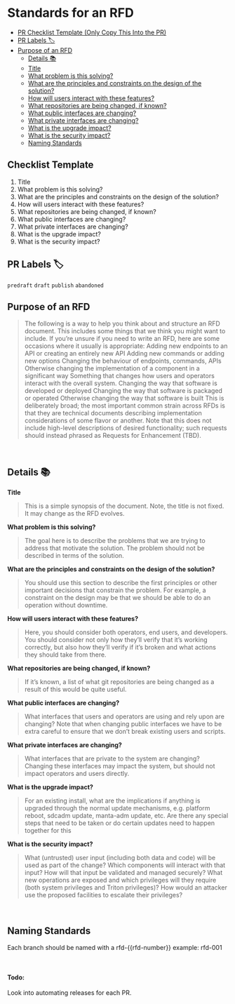 # Standards for an RFD
- [PR Checklist Template (Only Copy This Into the PR)](#checklist-template)
- [PR Labels 🏷](#pr-labels-)
- [Purpose of an RFD](#purpose-of-an-rfd)
    - [Details 📚](#details-)
     - [Title](#title)
     - [What problem is this solving?](#what-problem-is-this-solving)
     - [What are the principles and constraints on the design of the solution?](#what-are-the-principles-and-constraints-on-the-design-of-the-solution)
     - [How will users interact with these features?](#how-will-users-interact-with-these-features)
     - [What repositories are being changed, if known?](#what-repositories-are-being-changed-if-known)
     - [What public interfaces are changing?](#what-public-interfaces-are-changing)
     - [What private interfaces are changing?](#what-private-interfaces-are-changing)
     - [What is the upgrade impact?](#what-is-the-upgrade-impact)
     - [What is the security impact?](#what-is-the-security-impact) 
    - [Naming Standards](#naming-standards)

## Checklist Template
1. Title
2. What problem is this solving?
3. What are the principles and constraints on the design of the solution?
4. How will users interact with these features?
5. What repositories are being changed, if known?
6. What public interfaces are changing?
7. What private interfaces are changing?
8. What is the upgrade impact?
9. What is the security impact?

## PR Labels 🏷
`predraft`
`draft`
`publish`
`abandoned`

## Purpose of an RFD
> The following is a way to help you think about and structure an RFD
> document. This includes some things that we think you might want to
> include. If you’re unsure if you need to write an RFD, here are some
> occasions where it usually is appropriate:
> Adding new endpoints to an API or creating an entirely new API
> Adding new commands or adding new options
> Changing the behaviour of endpoints, commands, APIs
> Otherwise changing the implementation of a component in a significant way
> Something that changes how users and operators interact with the
> overall system.
> Changing the way that software is developed or deployed
> Changing the way that software is packaged or operated
> Otherwise changing the way that software is built
> This is deliberately broad; the most important common strain across RFDs
> is that they are technical documents describing implementation considerations
> of some flavor or another. Note that this does not include high-level
> descriptions of desired functionality; such requests should instead phrased
> as Requests for Enhancement (TBD).

</br>

## Details 📚
**Title**</br>
> This is a simple synopsis of the document. Note, the title is not fixed.
It may change as the RFD evolves.



**What problem is this solving?**</br>
> The goal here is to describe the problems that we are trying to address
that motivate the solution. The problem should not be described in terms
of the solution.



**What are the principles and constraints on the design of the solution?**</br>
> You should use this section to describe the first principles or other
important decisions that constrain the problem. For example, a
constraint on the design may be that we should be able to do an
operation without downtime.



**How will users interact with these features?**</br>
> Here, you should consider both operators, end users, and developers. You
should consider not only how they’ll verify that it’s working correctly,
but also how they’ll verify if it’s broken and what actions they should
take from there.



**What repositories are being changed, if known?**</br>
> If it’s known, a list of what git repositories are being changed as a
result of this would be quite useful.



**What public interfaces are changing?**</br>
> What interfaces that users and operators are using and rely upon are
changing? Note that when changing public interfaces we have to be extra
careful to ensure that we don’t break existing users and scripts.



**What private interfaces are changing?**</br>
> What interfaces that are private to the system are changing? Changing
these interfaces may impact the system, but should not impact operators
and users directly.



**What is the upgrade impact?**</br>
> For an existing install, what are the implications if anything is
upgraded through the normal update mechanisms, e.g. platform reboot,
sdcadm update, manta-adm update, etc. Are there any special steps that
need to be taken or do certain updates need to happen together for this

**What is the security impact?**</br>
> What (untrusted) user input (including both data and code) will be used as part
of the change? Which components will interact with that input? How will that
input be validated and managed securely? What new operations are exposed and
which privileges will they require (both system privileges and Triton privileges)?
How would an attacker use the proposed facilities to escalate their privileges?

</br>


## Naming Standards
Each branch should be named with a rfd-{{rfd-number}} example: rfd-001


</br>


#### Todo:
Look into automating releases for each PR. 



